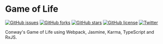 # Game of Life
[![GitHub issues](https://img.shields.io/github/issues/jdiemke/game-of-life.svg)](https://github.com/jdiemke/game-of-life/issues)
[![GitHub forks](https://img.shields.io/github/forks/jdiemke/game-of-life.svg)](https://github.com/jdiemke/game-of-life/network)
[![GitHub stars](https://img.shields.io/github/stars/jdiemke/game-of-life.svg)](https://github.com/jdiemke/game-of-life/stargazers)
[![GitHub license](https://img.shields.io/github/license/jdiemke/game-of-life.svg)](https://github.com/jdiemke/game-of-life/blob/master/LICENSE)
[![Twitter](https://img.shields.io/twitter/url/https/github.com/jdiemke/game-of-life.svg?style=social)](https://twitter.com/intent/tweet?text=Wow:&url=https%3A%2F%2Fgithub.com%2Fjdiemke%2Fgame-of-life)

Conway's Game of Life using Webpack, Jasmine, Karma, TypeScript and RxJS. 
